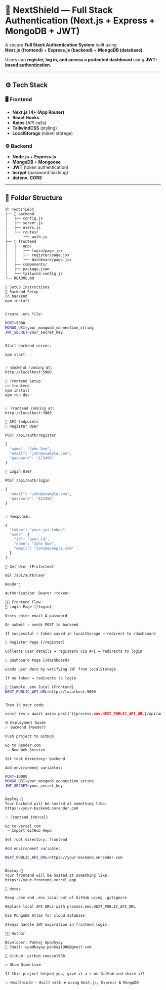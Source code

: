 # 🔐 NextShield — Full Stack Authentication (Next.js + Express + MongoDB + JWT)

A secure **Full Stack Authentication System** built using  
**Next.js (frontend)** + **Express.js (backend)** + **MongoDB (database)**.  

Users can **register, log in, and access a protected dashboard** using **JWT-based authentication**.

---

## ⚙️ Tech Stack

### 🖥️ Frontend
- **Next.js 14+ (App Router)**
- **React Hooks**
- **Axios** (API calls)
- **TailwindCSS** (styling)
- **LocalStorage** (token storage)

### ⚙️ Backend
- **Node.js** + **Express.js**
- **MongoDB + Mongoose**
- **JWT** (token authentication)
- **bcrypt** (password hashing)
- **dotenv**, **CORS**

---

## 📂 Folder Structure

```bash
📦 nextshield
├── 📁 backend
│   ├── config.js
│   ├── server.js
│   ├── users.js
│   └── routes/
│       └── auth.js
├── 📁 frontend
│   ├── app/
│   │   ├── login/page.jsx
│   │   ├── register/page.jsx
│   │   └── dashboard/page.jsx
│   ├── components/
│   ├── package.json
│   └── tailwind.config.js
└── README.md

🚀 Setup Instructions
🔹 Backend Setup
cd backend
npm install


Create .env file:

PORT=5000
MONGO_URI=your_mongodb_connection_string
JWT_SECRET=your_secret_key


Start backend server:

npm start


✅ Backend running at:
http://localhost:5000

🔹 Frontend Setup
cd frontend
npm install
npm run dev


✅ Frontend running at:
http://localhost:3000

📡 API Endpoints
🔸 Register User

POST /api/auth/register

{
  "name": "John Doe",
  "email": "john@example.com",
  "password": "123456"
}

🔸 Login User

POST /api/auth/login

{
  "email": "john@example.com",
  "password": "123456"
}


✅ Response:

{
  "token": "your-jwt-token",
  "user": {
    "id": "user_id",
    "name": "John Doe",
    "email": "john@example.com"
  }
}

🔸 Get User (Protected)

GET /api/auth/user

Header:

Authorization: Bearer <token>

🧑‍💻 Frontend Flow
🔹 Login Page (/login)

Users enter email & password

On submit → sends POST to backend

If successful → token saved in localStorage → redirect to /dashboard

🔹 Register Page (/register)

Collects user details → registers via API → redirects to login

🔹 Dashboard Page (/dashboard)

Loads user data by verifying JWT from localStorage

If no token → redirects to login

🧰 Example .env.local (Frontend)
NEXT_PUBLIC_API_URL=http://localhost:5000


Then in your code:

const res = await axios.post(`${process.env.NEXT_PUBLIC_API_URL}/api/auth/login`, formData);

🌐 Deployment Guide
✅ Backend (Render)

Push project to GitHub

Go to Render.com
 → New Web Service

Set root directory: backend

Add environment variables:

PORT=10000
MONGO_URI=your_mongodb_connection_string
JWT_SECRET=your_secret_key


Deploy 🚀
Your backend will be hosted at something like:
https://your-backend.onrender.com

✅ Frontend (Vercel)

Go to Vercel.com
 → Import GitHub Repo

Set root directory: frontend

Add environment variable:

NEXT_PUBLIC_API_URL=https://your-backend.onrender.com


Deploy 🚀
Your frontend will be hosted at something like:
https://your-frontend.vercel.app

🧠 Notes

Keep .env and .env.local out of GitHub using .gitignore

Replace local API URLs with process.env.NEXT_PUBLIC_API_URL

Use MongoDB Atlas for cloud database

Always handle JWT expiration in frontend logic

👨‍💻 Author

Developer: Pankaj Upadhyay
📧 Email: upadhayay.pankaj1986@gmail.com

💼 GitHub: github.com/pu1986

⭐ Show Some Love

If this project helped you, give it a ⭐ on GitHub and share it!

💥 NextShield — Built with ❤️ using Next.js, Express & MongoDB